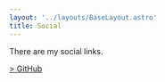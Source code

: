 ```yaml
---
layout: '../layouts/BaseLayout.astro'
title: Social
---
```


There are my social links.

<div class="mt-2">
<a
  href="//github.com/liyanqwq"
  target="_blank"
  rel="noopener noreferrer"
  class="block opacity-90 hover:opacity-100 hover:underline-offset-4 hover:underline hover:decoration-dotted"
  >&gt; GitHub</a
>
</div>
